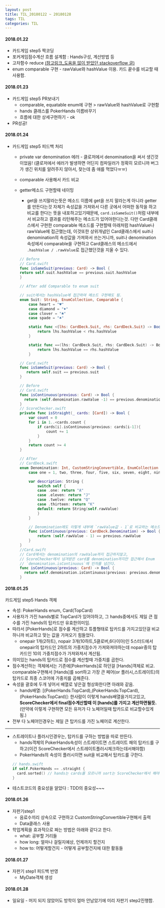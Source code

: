 ```yaml
---
layout: post
title: TIL_20180122 ~ 20180128
tags: TIL
categories: TIL
---
```


#### 2018.01.22
- 카드게임 step5 짝코딩
- 포커게임점수계산 흐름 설계함 : Hands구성, 계산방법 등
- 고차함수 reduce [(참고링크_도움을 많이 받았던 stackoverflow 글)](https://stackoverflow.com/questions/29727618/find-duplicate-elements-in-array-using-swift)
- enum comparable 구현 - rawValue와 hashValue 이용. 카드 끝수를 비교할 때 사용함.

#### 2018.01.23
- 카드게임 step5 PR보내기
  - comparable, equatable enum에 구현 > rawValue와 hashValue로 구현함
  - hands 클래스를 PokerHands 이름바꾸기
  - 흐름에 대한 상세구현하기 - ok
- PR성공!

#### 2018.01.24
- 카드게임 step5 피드백 처리
  - private var denomination 에러 - 클로저에서 denomination을 써서 생긴것이었음! (클로저에서 에러가 발생하면 어딘지 컴파일러가 정확히 모르니까 버그가 생긴 위치를 알려주지 않아서, 찾는데 좀 애를 먹었다ㅠㅠ)
  - comparable 사용해서 카드 비교
  - getter메소드 구현할때 네이밍
    - get을 쓰지말라는뜻은 메소드 이름에 get을 쓰지 말라는게 아니라 getter를 만든다는것 자체가 속성값을 가져와서 다른 곳에서 어떠한 동작을 하고 비교를 한다는 뜻을 내포하고있기때문에, `card.isSameSuit()`처럼 내부에서 비교하고 결과를 리턴해주는 메소드가 있어야한다는것. 다만 Card클래스에서 구현한 comparable 메소드를 구현할때 아래처럼 hashValue나 rawValue에 접근했는데, 이것또한 상위개념인 Card클래스에서 suit나 denomination의 속성값을 가져와서 쓰는거니까, suit나 denomination속성에서 comparable을 구현하고 Card클래스의 메소드에서 `.hashValue / .rawValue`로 접근했던것을 지울 수 있다.
    ```Swift
    // Before
    // Card.swift
    func isSameSuit(previous: Card) -> Bool {
    return self.suit.hashValue == previous.suit.hashValue
    }

    // After add Comparable to enum suit

    // suit에서는 hashValue에 접근하여 메소드 구현해도 됨.
    enum Suit: String, EnumCollection, Comparable {
        case heart = "♥️"
        case diamond = "♦️"
        case clover = "♣️"
        case spade = "♠️"

        static func <(lhs: CardDeck.Suit, rhs: CardDeck.Suit) -> Bool {
            return lhs.hashValue < rhs.hashValue
        }

        static func ==(lhs: CardDeck.Suit, rhs: CardDeck.Suit) -> Bool {
            return lhs.hashValue == rhs.hashValue
        }

    // Card.swift
    func isSameSuit(previous: Card) -> Bool {
       return self.suit == previous.suit
    }
    ```

    ```swift
    // Before
    // Card.swift
    func isContinuous(previous: Card) -> Bool {
      return (self.denomination.rawValue -1) == previous.denomination.rawValue
    }
    // ScoreChecker.swift
    private func isStraight(_ cards: [Card]) -> Bool {
        var count = 0
        for i in 1..<cards.count {
            if cards[i].isContinuous(previous: cards[i-1]){
                count += 1
            }
        }
        return count >= 4
    }

    // After
    // CardDeck.swift
    enum Denomination: Int, CustomStringConvertible, EnumCollection {
        case one = 1, two, three, four, five, six, seven, eight, nine, ten, eleven, twelve, thirteen

        var description: String {
            switch self {
            case .one: return "A"
            case .eleven: return "J"
            case .twelve: return "Q"
            case .thirteen: return "K"
            default: return String(self.rawValue)
            }
        }

        // Denomination에도 이렇게 내부에 `rawValue값 - 1`로 비교하는 메소드를 만들고
        func isContinuous(previous: CardDeck.Denomination) -> Bool {
            return (self.rawValue - 1) == previous.rawValue
        }
    }
    //Card.swift
    // Card에서는 denomination의 rawValue까지 접근하지않고,
    // ScoreChecker에서 넘겨받은 card를 denomination까지만 접근해서 Enum
    // `denomination.isContinuous`에 인자를 넘긴다.  
    func isContinuous(previous: Card) -> Bool {
      return self.denomination.isContinuous(previous: previous.denomination)
    }

    ```


#### 2018.01.25
카드게임 step5
Hands 객체
- 속성: PokerHands enum, Card(TopCard)
- 사용자가 가진 hands별로 TopCard가 있어야하고, 그 hands중에서도 제일 큰 점수를 가진 hands의 탑카드만 유효한의미임.
- 따라서 [PokerHands]로 점수를 계산하고 튜플형태로 탑카드를 가지고있던걸 비교하니까 비교하고 맞는 값을 가져오기 힘들었다.
  - onepair 1개(2하트), nopair 3개(10하트,5클로버,6다이아)인 5스터드에서 onepair의 탑카드인 2하트의 가중치점수가 가져와져야하는데 nopair중의 탑카드인 10의 가중치점수가 가져와져서 계산됨.
- 의미있는 hands의 탑카드로 점수를 계산할때 가중치를 곱한다.
- 점수계산하는 객체에서는 기존에[PokerHands]로 하던걸 [Hands]객체로 비교. comparable구현해서 [Hands]를 sort하고 가장 큰 페어(or 플러시,스트레이트)의 탑카드로 최종 스코어에 가중치를 곱해준다.
- 속성을 괄호에 두개 넣어서 배열로 넣은걸 형상화한다면 아래와 같음.
  - hands배열: [(PokerHands:TopCard),(PokerHands:TopCard),(PokerHands:TopCard)]: 한사람이 이렇게 hands배열을가지고있고, **ScoreChecker에서 final점수계산할때 이 [hands]를 가지고 계산하면될듯.**
(만약에 이렇게 구현하면 모든 유저가 다 노페어일때 탑카드로 비교할수있게됨.)
- 전부 다 노페어인경우는 제일 큰 탑카드를 가진 노페어로 계산한다.
***
- 스트레이트나 플러시인경우는, 탑카드를 구하는 방법을 따로 만든다.
  - hands객체의 PokerHands속성이 스트레이트면 스트레이트 패의 탑카드를 구하고(이건 ScoreChecker에서 스트레이트플러시체크하는데서해야함)
  - PokerHands의 속성이 플러시이면 suit을 비교해서 탑카드를 구한다.
  ```swift
  // hands.swift
  if self.PokerHands == .straight {
    card.sorted() // hands는 cards를 모르니까 sort는 ScoreChecker에서 해야할지도모르겠다......................
  }
  ```
- 테스트코드의 중요성을 알았다 : TDD의 중요성~~~


#### 2018.01.26
- 자판기step1
  - 음료수끼리 상속으로 구현하고 CustomStringConvertible구현해서 출력
  - Data클래스 사용
- 학업계획을 효과적으로 짜는 방법은 아래와 같다고 한다.
  - what: 공부할 거리들
  - how long: 얼마나 걸릴지예상, 언제까지 할건지
  - how to: 어떻게할건지 - 어떻게 공부할건지에 대한 활동들

#### 2018.01.27
- 자판기 step1 피드백 반영
  - MyDate객체 생성

#### 2018.01.28
- 일요일 - 머지 되지 않았어도 방학이 얼마 안남았기에 미리 자판기 step2진행함.
